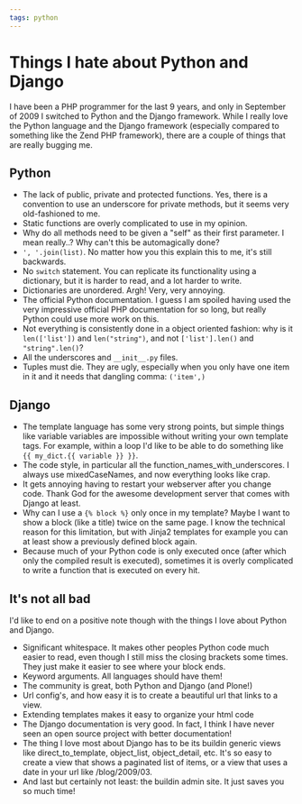 ```yaml
---
tags: python
---
```


# Things I hate about Python and Django
I have been a PHP programmer for the last 9 years, and only in September of 2009 I switched to Python and the Django framework. While I really love the Python language and the Django framework (especially compared to something like the Zend PHP framework), there are a couple of things that are really bugging me.

## Python
* The lack of public, private and protected functions. Yes, there is a convention to use an underscore for private methods, but it seems very old-fashioned to me.
* Static functions are overly complicated to use in my opinion.
* Why do all methods need to be given a "self" as their first parameter. I mean really..? Why can't this be automagically done?
* `', '.join(list)`. No matter how you this explain this to me, it's still backwards.
* No `switch` statement. You can replicate its functionality using a dictionary, but it is harder to read, and a lot harder to write.
* Dictionaries are unordered. Argh! Very, very annoying.
* The official Python documentation. I guess I am spoiled having used the very impressive official PHP documentation for so long, but really Python could use more work on this.
* Not everything is consistently done in a object oriented fashion: why is it `len(['list'])` and `len("string")`, and not `['list'].len()` and `"string".len()`?
* All the underscores and `__init__.py` files.
* Tuples must die. They are ugly, especially when you only have one item in it and it needs that dangling comma: `('item',)`

## Django
* The template language has some very strong points, but simple things like variable variables are impossible without writing your own template tags. For example, within a loop I'd like to be able to do something like `{{ my_dict.{{ variable }} }}`.
* The code style, in particular all the function_names_with_underscores. I always use mixedCaseNames, and now everything looks like crap.
* It gets annoying having to restart your webserver after you change code. Thank God for the awesome development server that comes with Django at least.
* Why can I use a `{% block %}` only once in my template? Maybe I want to show a block (like a title) twice on the same page. I know the technical reason for this limitation, but with Jinja2 templates for example you can at least show a previously defined block again.
* Because much of your Python code is only executed once (after which only the compiled result is executed), sometimes it is overly complicated to write a function that is executed on every hit.

## It's not all bad
I'd like to end on a positive note though with the things I love about Python and Django.

* Significant whitespace. It makes other peoples Python code much easier to read, even though I still miss the closing brackets some times. They just make it easier to see where your block ends.
* Keyword arguments. All languages should have them!
* The community is great, both Python and Django (and Plone!)
* Url config's, and how easy it is to create a beautiful url that links to a view.
* Extending templates makes it easy to organize your html code
* The Django documentation is very good. In fact, I think I have never seen an open source project with better documentation!
* The thing I love most about Django has to be its buildin generic views like direct_to_template, object_list, object_detail, etc. It's so easy to create a view that shows a paginated list of items, or a view that uses a date in your url like /blog/2009/03.
* And last but certainly not least: the buildin admin site. It just saves you so much time!

